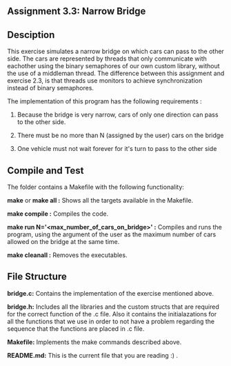 ## Assignment 3.3: Narrow Bridge

## Desciption
This exercise simulates a narrow bridge on which cars can pass to the other side. The cars are represented by threads that only communicate with eachother using the binary semaphores of our own custom library, without the use of a middleman thread. 
The difference between this assignment and exercise 2.3, is that threads use monitors to achieve synchronization instead of binary semaphores.

The implementation of this program has the following requirements :

1) Because the bridge is very narrow, cars of only one direction can pass to the other side.

2) There must be no more than N (assigned by the user) cars on the bridge

3) One vehicle must not wait forever for it's turn to pass to the other side


## Compile and Test
The folder contains a Makefile with the following functionality:

**make** or **make all :** Shows all the targets available in the Makefile.

**make compile :** Compiles the code.

**make run N='<max_number_of_cars_on_bridge>' :** Compiles and runs the program, using the argument of the user as the maximum number of cars allowed on the bridge at the same time.

**make cleanall :** Removes the executables.


## File Structure

**bridge.c:** Contains the implementation of the exercise mentioned above.

**bridge.h:** Includes all the libraries and the custom structs that are required for the correct function of the .c file. Also it contains the initialazations for all the functions that we use in order to not have a problem regarding the sequence that the functions are placed in .c file.

**Μakefile:** Implements the make commands described above.

**README.md:** This is the current file that you are reading :) .